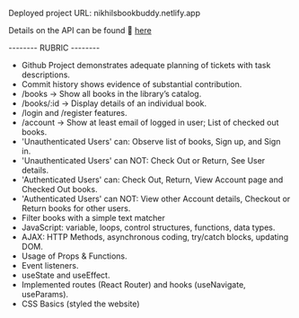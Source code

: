 Deployed project URL:
nikhilsbookbuddy.netlify.app

Details on the API can be found 🔗 [here](https://fsa-book-buddy-b6e748d1380d.herokuapp.com/docs/)

-------- RUBRIC --------
- Github Project demonstrates adequate planning of tickets with task descriptions.
- Commit history shows evidence of substantial contribution.
- /books -> Show all books in the library’s catalog.
- /books/:id -> Display details of an individual book.
- /login and /register features.
- /account -> Show at least email of logged in user; List of checked out books.
- 'Unauthenticated Users' can: Observe list of books, Sign up, and Sign in.
- 'Unauthenticated Users' can NOT: Check Out or Return, See User details.
- 'Authenticated Users' can: Check Out, Return, View Account page and Checked Out books.
- 'Authenticated Users' can NOT: View other Account details, Checkout or Return books for other users.
- Filter books with a simple text matcher
- JavaScript: variable, loops, control structures, functions, data types.
- AJAX: HTTP Methods, asynchronous coding, try/catch blocks, updating DOM.
- Usage of Props & Functions.
- Event listeners.
- useState and useEffect.
- Implemented routes (React Router) and hooks (useNavigate, useParams).
- CSS Basics (styled the website)
